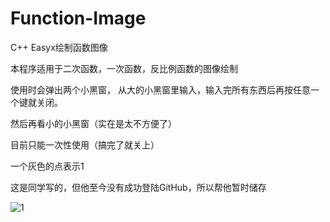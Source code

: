 # Function-Image
C++ Easyx绘制函数图像

本程序适用于二次函数，一次函数，反比例函数的图像绘制

使用时会弹出两个小黑窗，
从大的小黑窗里输入，输入完所有东西后再按任意一个键就关闭。

然后再看小的小黑窗（实在是太不方便了）

目前只能一次性使用（搞完了就关上）

一个灰色的点表示1

这是同学写的，但他至今没有成功登陆GitHub，所以帮他暂时储存

![1](https://user-images.githubusercontent.com/111341725/235822441-d66fe53a-4050-41bb-8684-bdc37ffa30b9.PNG)
